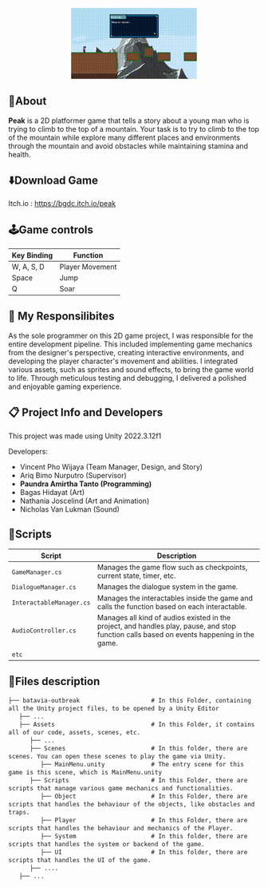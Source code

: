 <p align="center">
  <img width="50%" alt="prostir" src="https://github.com/paundra0217/paundra0217/blob/main/images/Peak%202024-09-18%2022-07-35.gif">
  </br>
</p>

## 🔴About
**Peak** is a 2D platformer game that tells a story about a young man who is trying to climb to the top of a mountain. Your task is to try to climb to the top of the mountain while explore many different places and environments through the mountain and avoid obstacles while maintaining stamina and health.

## ⬇️Download Game
Itch.io : https://bgdc.itch.io/peak

## 🕹️Game controls
| Key Binding       | Function          |
| ----------------- | ----------------- |
| W, A, S, D        | Player Movement   |
| Space        | Jump             |
| Q       | Soar   |

## 💼 My Responsilibites
As the sole programmer on this 2D game project, I was responsible for the entire development pipeline. This included implementing game mechanics from the designer's perspective, creating interactive environments, and developing the player character's movement and abilities. I integrated various assets, such as sprites and sound effects, to bring the game world to life. Through meticulous testing and debugging, I delivered a polished and enjoyable gaming experience.

## 📋 Project Info and Developers
This project was made using Unity 2022.3.12f1

Developers:
- Vincent Pho Wijaya (Team Manager, Design, and Story)
- Ariq Bimo Nurputro (Supervisor)
- **Paundra Amirtha Tanto (Programming)**
- Bagas Hidayat (Art)
- Nathania Joscelind (Art and Animation)
- Nicholas Van Lukman (Sound)

##  📜Scripts
|  Script       | Description                                                  |
| ------------------- | ------------------------------------------------------------ |
| `GameManager.cs` | Manages the game flow such as checkpoints, current state, timer, etc. |
| `DialogueManager.cs` | Manages the dialogue system in the game. |
| `InteractableManager.cs` | Manages the interactables inside the game and calls the function based on each interactable. |
| `AudioController.cs` | Manages all kind of audios existed in the project, and handles play, pause, and stop function calls based on events happening in the game. |
| `etc`  | |

## 📂Files description
```
├── batavia-outbreak                    # In this Folder, containing all the Unity project files, to be opened by a Unity Editor
   ├── ...
   ├── Assets                           # In this Folder, it contains all of our code, assets, scenes, etc.
      ├── ...
      ├── Scenes                        # In this folder, there are scenes. You can open these scenes to play the game via Unity.
         ├── MainMenu.unity             # The entry scene for this game is this scene, which is MainMenu.unity
      ├── Scripts                       # In this Folder, there are scripts that manage various game mechanics and functionalities.
         ├── Object                     # In this Folder, there are scripts that handles the behaviour of the objects, like obstacles and traps.
         ├── Player                     # In this Folder, there are scripts that handles the behaviour and mechanics of the Player.
         ├── System                     # In this folder, there are scripts that handles the system or backend of the game.
         ├── UI                         # In this folder, there are scripts that handles the UI of the game.
      ├── ....
   ├── ...
      
```

